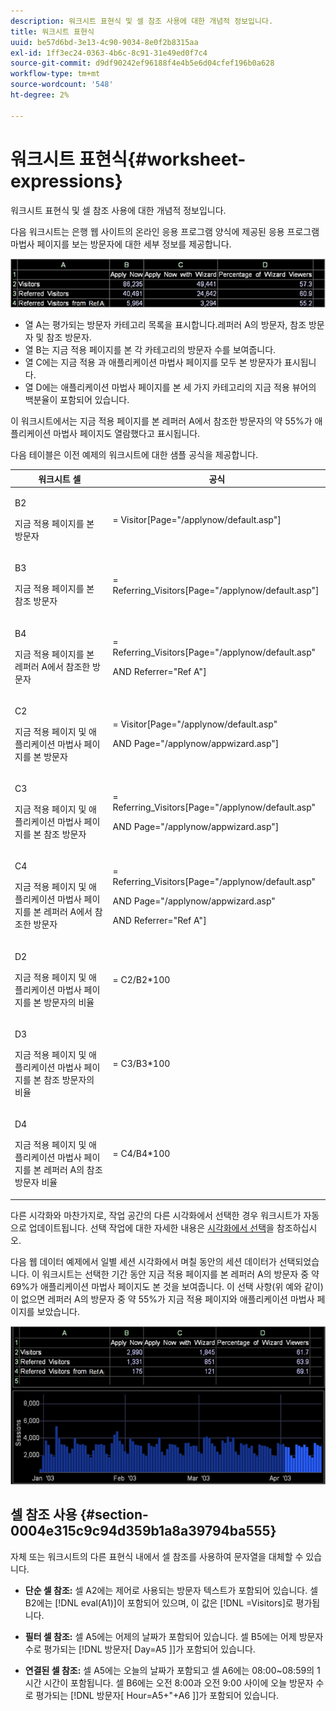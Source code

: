 ```yaml
---
description: 워크시트 표현식 및 셀 참조 사용에 대한 개념적 정보입니다.
title: 워크시트 표현식
uuid: be57d6bd-3e13-4c90-9034-8e0f2b8315aa
exl-id: 1ff3ec24-0363-4b6c-8c91-31e49ed0f7c4
source-git-commit: d9df90242ef96188f4e4b5e6d04cfef196b0a628
workflow-type: tm+mt
source-wordcount: '548'
ht-degree: 2%

---
```


# 워크시트 표현식{#worksheet-expressions}

워크시트 표현식 및 셀 참조 사용에 대한 개념적 정보입니다.

다음 워크시트는 은행 웹 사이트의 온라인 응용 프로그램 양식에 제공된 응용 프로그램 마법사 페이지를 보는 방문자에 대한 세부 정보를 제공합니다.

![](assets/client-wkst.png)

* 열 A는 평가되는 방문자 카테고리 목록을 표시합니다.레퍼러 A의 방문자, 참조 방문자 및 참조 방문자.
* 열 B는 지금 적용 페이지를 본 각 카테고리의 방문자 수를 보여줍니다.
* 열 C에는 지금 적용 과 애플리케이션 마법사 페이지를 모두 본 방문자가 표시됩니다.
* 열 D에는 애플리케이션 마법사 페이지를 본 세 가지 카테고리의 지금 적용 뷰어의 백분율이 포함되어 있습니다.

이 워크시트에서는 지금 적용 페이지를 본 레퍼러 A에서 참조한 방문자의 약 55%가 애플리케이션 마법사 페이지도 열람했다고 표시됩니다.

다음 테이블은 이전 예제의 워크시트에 대한 샘플 공식을 제공합니다.

<table id="table_0F5EFDB58040465AB599E6BE93324822"> 
 <thead> 
  <tr> 
   <th colname="col1" class="entry"> 워크시트 셀 </th> 
   <th colname="col2" class="entry"> 공식 </th> 
  </tr> 
 </thead>
 <tbody> 
  <tr> 
   <td colname="col1"> <p>B2 </p> <p>지금 적용 페이지를 본 방문자 </p> </td> 
   <td colname="col2"> <p><span class="filepath"> = Visitor[Page="/applynow/default.asp"]</span> </p> </td> 
  </tr> 
  <tr> 
   <td colname="col1"> <p>B3 </p> <p>지금 적용 페이지를 본 참조 방문자 </p> </td> 
   <td colname="col2"> <p><span class="filepath"> = Referring_Visitors[Page="/applynow/default.asp"]</span> </p> </td> 
  </tr> 
  <tr> 
   <td colname="col1"> <p>B4 </p> <p>지금 적용 페이지를 본 레퍼러 A에서 참조한 방문자 </p> </td> 
   <td colname="col2"> <p> <span class="filepath"> = Referring_Visitors[Page="/applynow/default.asp"  </span> </p> <p> AND <span class="filepath"> Referrer="Ref A"]</span> </p> </td> 
  </tr> 
  <tr> 
   <td colname="col1"> <p>C2 </p> <p>지금 적용 페이지 및 애플리케이션 마법사 페이지를 본 방문자 </p> </td> 
   <td colname="col2"> <p> <span class="filepath"> = Visitor[Page="/applynow/default.asp"  </span> </p> <p> AND <span class="filepath"> Page="/applynow/appwizard.asp"]</span> </p> </td> 
  </tr> 
  <tr> 
   <td colname="col1"> <p>C3 </p> <p>지금 적용 페이지 및 애플리케이션 마법사 페이지를 본 참조 방문자 </p> </td> 
   <td colname="col2"> <p> <span class="filepath"> = Referring_Visitors[Page="/applynow/default.asp"  </span> </p> <p> AND <span class="filepath"> Page="/applynow/appwizard.asp"]</span> </p> </td> 
  </tr> 
  <tr> 
   <td colname="col1"> <p>C4 </p> <p>지금 적용 페이지 및 애플리케이션 마법사 페이지를 본 레퍼러 A에서 참조한 방문자 </p> </td> 
   <td colname="col2"> <p> <span class="filepath"> = Referring_Visitors[Page="/applynow/default.asp"</span> </p> <p> AND <span class="filepath"> Page="/applynow/appwizard.asp"</span> </p> <p> AND <span class="filepath"> Referrer="Ref A"]</span> </p> </td> 
  </tr> 
  <tr> 
   <td colname="col1"> <p>D2 </p> <p>지금 적용 페이지 및 애플리케이션 마법사 페이지를 본 방문자의 비율 </p> </td> 
   <td colname="col2"> <p><span class="filepath"> = C2/B2*100</span> </p> </td> 
  </tr> 
  <tr> 
   <td colname="col1"> <p>D3 </p> <p>지금 적용 페이지 및 애플리케이션 마법사 페이지를 본 참조 방문자의 비율 </p> </td> 
   <td colname="col2"> <p><span class="filepath"> = C3/B3*100</span> </p> </td> 
  </tr> 
  <tr> 
   <td colname="col1"> <p>D4 </p> <p>지금 적용 페이지 및 애플리케이션 마법사 페이지를 본 레퍼러 A의 참조 방문자 비율 </p> </td> 
   <td colname="col2"> <p><span class="filepath"> = C4/B4*100</span> </p> </td> 
  </tr> 
 </tbody> 
</table>

다른 시각화와 마찬가지로, 작업 공간의 다른 시각화에서 선택한 경우 워크시트가 자동으로 업데이트됩니다. 선택 작업에 대한 자세한 내용은 [시각화에서 선택](../../../../home/c-get-started/c-vis/c-sel-vis/c-sel-vis.md#concept-012870ec22c7476e9afbf3b8b2515746)을 참조하십시오.

다음 웹 데이터 예제에서 일별 세션 시각화에서 며칠 동안의 세션 데이터가 선택되었습니다. 이 워크시트는 선택한 기간 동안 지금 적용 페이지를 본 레퍼러 A의 방문자 중 약 69%가 애플리케이션 마법사 페이지도 본 것을 보여줍니다. 이 선택 사항(위 예와 같이)이 없으면 레퍼러 A의 방문자 중 약 55%가 지금 적용 페이지와 애플리케이션 마법사 페이지를 보았습니다.

![](assets/client-exp.png)

## 셀 참조 사용 {#section-0004e315c9c94d359b1a8a39794ba555}

자체 또는 워크시트의 다른 표현식 내에서 셀 참조를 사용하여 문자열을 대체할 수 있습니다.

* **단순 셀 참조:** 셀 A2에는 제어로 사용되는 방문자 텍스트가 포함되어 있습니다. 셀 B2에는 [!DNL eval(A1)]이 포함되어 있으며, 이 값은 [!DNL =Visitors]로 평가됩니다.

* **필터 셀 참조:** 셀 A5에는 어제의 날짜가 포함되어 있습니다. 셀 B5에는 어제 방문자 수로 평가되는 [!DNL 방문자[ Day=A5 ]]가 포함되어 있습니다.

* **연결된 셀 참조:** 셀 A5에는 오늘의 날짜가 포함되고 셀 A6에는 08:00~08:59의 1시간 시간이 포함됩니다. 셀 B6에는 오전 8:00과 오전 9:00 사이에 오늘 방문자 수로 평가되는 [!DNL 방문자[ Hour=A5+&quot;+A6 ]]가 포함되어 있습니다.
